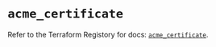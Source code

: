 # `acme_certificate`

Refer to the Terraform Registory for docs: [`acme_certificate`](https://registry.terraform.io/providers/vancluever/acme/2.17.0/docs/resources/certificate).
